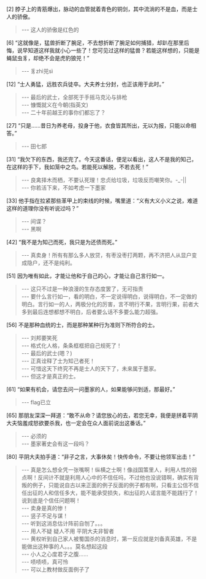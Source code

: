 
[2] 脖子上的青筋爆出，脉动的血管就着青色的铜剑，其中流淌的不是血，而是士人的骄傲。
>--- 这人的骄傲是红色的<br>

[6] “这就像是，猛兽折断了腕足，不去想折断了腕足如何捕猎，却趴在那里后悔，说早知道这样我就小心一些了！您可见过这样的猛兽？若能这样想的，只能是蝇鼠虫豸，却绝不会是虎豹狼兕！”
>--- 豸zhì兕sì<br>

[12] “士人勇猛，远胜农兵徒卒。大夫养士分封，也正该用于此时。”
>--- 最后的武士，全部死于手摇马克沁与排枪<br>
>--- 慷慨就义在今朝(指英文)<br>
>--- 二十年前越王的事你们都忘了？<br>

[27] “只是……昔日为养老母，投身于他，衣食皆其所出，无以为报，只能以命相答。”
>--- 田七郎<br>

[31] “我欠下的东西，我还完了。今天这番话，便足以看出，这人不是我的知己，在这样的手下，我如笼中之鸟。若能死以解脱，不若去死！”
>--- 良禽择木而栖，不要认死理！忠贞给垃圾，垃圾反而嘲笑你。-_-||<br>
>--- 你若活下来，不如考虑一下墨家<br>

[33] 他手指在拉紧那些革甲上的束线的时候，嘴里道：“义有大义小义之说，难道这样的道理你没有听说过吗？”
>--- 间谍？<br>
>--- 黑啊<br>

[42] “我不是为知己而死，我只是为还债而死。”
>--- 真卖身！所有有那么多人放贷，有枣没枣打两颗，再不济把人从显户变成隐户，还不是纯利。<br>

[51] 因为唯有如此，才能让他和于自己的心，才能让自己言行如一。
>--- 这只不过是一种浪漫的生存态度罢了，无可指责<br>
>--- 要什么言行如一，看的明白，不一定说得明白，说得明白，不一定做的明白。言行如一的人，两极分化的厉害，言不明行不果，言明行果，前者大多到最后连想都想不明白，后者要么话不多要么能力超强。<br>

[56] 不是那种血统的士，而是那种某种行为准则下所符合的士。
>--- 刘邦要笑死<br>
>--- 格式化人格，条条框框把自己规死了！<br>
>--- 最后的武士(嗯？)<br>
>--- 正真诠释了士为知己者死！<br>
>--- 可惜这天下终究不再是士人的天下了，未来属于墨家。<br>
>--- 但这才是真正的士。<br>

[61] “如果有机会，请您去问一问墨家的人，如果能够问到适，那最好。”
>--- flag已立<br>

[65] 那朋友深深一拜道：“敢不从命？请您放心的去，若您无幸，我便是拼着平阴大夫恼羞成怒欲要杀我，也一定会在众人面前说出这番话。”
>--- 必须的<br>
>--- 墨家著史会有这一段吗？<br>

[80] 平阴大夫拍手道：“非子之言，大事休矣！快传命令，不要让他领军出击！”
>--- 真是怎么想全凭一张嘴啊！纵横之士啊！像战国策里人，利用人性的弱点啊！反间计不就是利用人心中的不信任吗，不过他也没说错啊，确实有背叛的例子，只能说自古以来正面的例子反面的例子都有啊，只看主公信不信任出征的人和信任多大，能不能承受损失，和出征的人诺言能不能践行了！说到底是个信任问题啊！<br>
>--- 卖身是真的惨！<br>
>--- 竖子不足与谋！<br>
>--- 听到这消息估计阵前自刎了。。。<br>
>--- 用人不疑 疑人不用 平阴大夫非智者<br>
>--- 黄权听到自己家人被蜀国杀的消息时，第一反应就是刘备真英雄，不是能做出这种事的人。。。莫名想起这段<br>
>--- 小人之心度君子之腹……<br>
>--- 啧啧啧，真可怜<br>
>--- 可以上教材做反面例子了<br>
